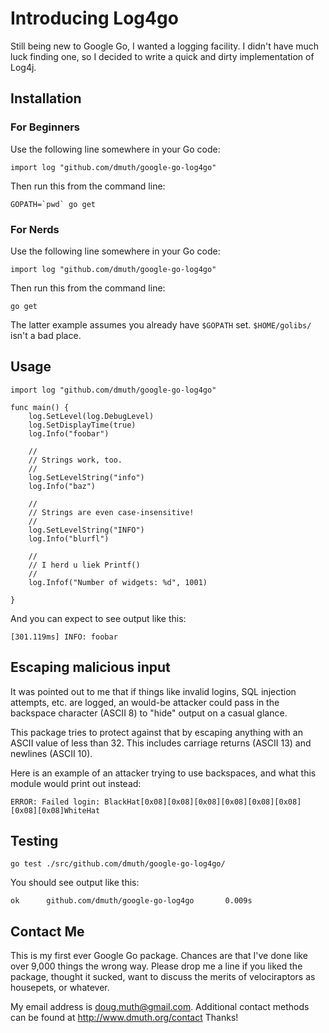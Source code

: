 Introducing Log4go
==================

Still being new to Google Go, I wanted a logging facility.  I didn't 
have much luck finding one, so I decided to write a quick and dirty
implementation of Log4j.

## Installation

### For Beginners

Use the following line somewhere in your Go code:

    import log "github.com/dmuth/google-go-log4go"

Then run this from the command line:

    GOPATH=`pwd` go get   

### For Nerds
Use the following line somewhere in your Go code:

    import log "github.com/dmuth/google-go-log4go"

Then run this from the command line:

    go get
    
The latter example assumes you already have `$GOPATH` set.  `$HOME/golibs/` isn't a bad place.

## Usage

    import log "github.com/dmuth/google-go-log4go"
    
    func main() {
        log.SetLevel(log.DebugLevel)
        log.SetDisplayTime(true)
        log.Info("foobar")
        
        //
        // Strings work, too.
        //
        log.SetLevelString("info")
        log.Info("baz")
        
        //
        // Strings are even case-insensitive!
        //
        log.SetLevelString("INFO")
        log.Info("blurfl")
        
        //
        // I herd u liek Printf()
        //
        log.Infof("Number of widgets: %d", 1001)
        
    }

And you can expect to see output like this:

    [301.119ms] INFO: foobar

## Escaping malicious input

It was pointed out to me that if things like invalid logins, SQL 
injection attempts, etc. are logged, an would-be attacker could pass in
the backspace character (ASCII 8) to "hide" output on a casual glance.

This package tries to protect against that by escaping anything with an
ASCII value of less than 32.  This includes carriage returns (ASCII 13)
and newlines (ASCII 10).

Here is an example of an attacker trying to use backspaces, and what 
this module would print out instead:

    ERROR: Failed login: BlackHat[0x08][0x08][0x08][0x08][0x08][0x08][0x08][0x08]WhiteHat


## Testing

`go test ./src/github.com/dmuth/google-go-log4go/`

You should see output like this:

`ok      github.com/dmuth/google-go-log4go       0.009s`

## Contact Me

This is my first ever Google Go package.  Chances are that I've done like over 9,000 things the wrong way.  Please drop me a line if you liked the package, thought it sucked, want to discuss the merits of velociraptors as housepets, or whatever.  

My email address is doug.muth@gmail.com.  Additional contact methods can be found at http://www.dmuth.org/contact  Thanks!

